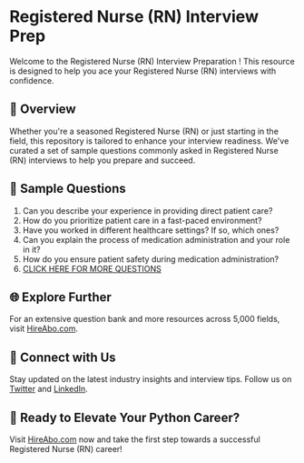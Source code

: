 # Registered Nurse (RN) Interview Prep

Welcome to the Registered Nurse (RN) Interview Preparation ! This resource is designed to help you ace your Registered Nurse (RN) interviews with confidence.

## 🚀 Overview

Whether you're a seasoned Registered Nurse (RN) or just starting in the field, this repository is tailored to enhance your interview readiness. We've curated a set of sample questions commonly asked in Registered Nurse (RN) interviews to help you prepare and succeed.

## 📝 Sample Questions

1. Can you describe your experience in providing direct patient care?
2. How do you prioritize patient care in a fast-paced environment?
3. Have you worked in different healthcare settings? If so, which ones?
4. Can you explain the process of medication administration and your role in it?
5. How do you ensure patient safety during medication administration?
6. [CLICK HERE FOR MORE QUESTIONS](https://hireabo.com/job/2_0_0/Registered%20Nurse%20RN)

## 🌐 Explore Further

For an extensive question bank and more resources across 5,000 fields, visit [HireAbo.com](https://www.hireabo.com).

## 📱 Connect with Us

Stay updated on the latest industry insights and interview tips. Follow us on [Twitter](https://twitter.com/hireabo) and [LinkedIn](https://www.linkedin.com/in/hire-abo-3609972a8/).

## 🚀 Ready to Elevate Your Python Career?

Visit [HireAbo.com](https://www.hireabo.com) now and take the first step towards a successful Registered Nurse (RN) career!